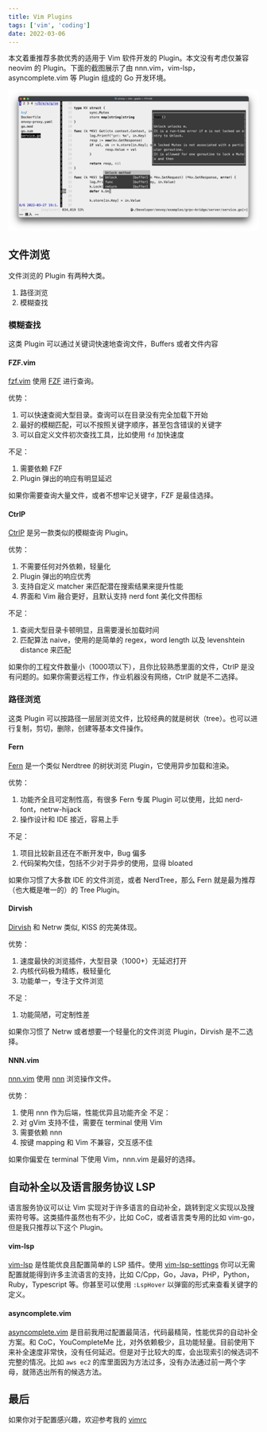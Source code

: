 ```yaml
---
title: Vim Plugins
tags: ['vim', 'coding']
date: 2022-03-06
---
```


本文着重推荐多款优秀的适用于 Vim 软件开发的 Plugin。本文没有考虑仅兼容 neovim 的 Plugin。下面的截图展示了由 nnn.vim，vim-lsp，asyncomplete.vim 等 Plugin 组成的 Go 开发环境。

![full-width](/vim-dev0.png)

## 文件浏览

文件浏览的 Plugin 有两种大类。

1. 路径浏览
2. 模糊查找

### 模糊查找

这类 Plugin 可以通过关键词快速地查询文件，Buffers 或者文件内容

#### FZF.vim

[fzf.vim](https://github.com/junegunn/fzf.vim) 使用 [FZF](https://github.com/junegunn/fzf) 进行查询。

优势：
1. 可以快速查阅大型目录。查询可以在目录没有完全加载下开始
1. 最好的模糊匹配，可以不按照关键字顺序，甚至包含错误的关键字
1. 可以自定义文件初次查找工具，比如使用 `fd` 加快速度

不足：
1. 需要依赖 FZF
1. Plugin 弹出的响应有明显延迟

如果你需要查询大量文件，或者不想牢记关键字，FZF 是最佳选择。

#### CtrlP

[CtrlP](https://github.com/kien/ctrlp.vim) 是另一款类似的模糊查询 Plugin。

优势：
1. 不需要任何对外依赖，轻量化
2. Plugin 弹出的响应优秀
3. 支持自定义 matcher 来匹配潜在搜索结果来提升性能
4. 界面和 Vim 融合更好，且默认支持 nerd font 美化文件图标

不足：
1. 查阅大型目录卡顿明显，且需要漫长加载时间
2. 匹配算法 naive，使用的是简单的 regex，word length 以及 levenshtein distance 来匹配

如果你的工程文件数量小（1000项以下），且你比较熟悉里面的文件，CtrlP 是没有问题的。如果你需要远程工作，作业机器没有网络，CtrlP 就是不二选择。

### 路径浏览

这类 Plugin 可以按路径一层层浏览文件，比较经典的就是树状（tree）。也可以进行复制，剪切，删除，创建等基本文件操作。

#### Fern

[Fern](https://github.com/lambdalisue/fern.vim) 是一个类似 Nerdtree 的树状浏览 Plugin，它使用异步加载和渲染。

优势：
1. 功能齐全且可定制性高，有很多 Fern 专属 Plugin 可以使用，比如 nerd-font，netrw-hijack
1. 操作设计和 IDE 接近，容易上手

不足：
1. 项目比较新且还在不断开发中，Bug 偏多
1. 代码架构欠佳，包括不少对于异步的使用，显得 bloated

如果你习惯了大多数 IDE 的文件浏览，或者 NerdTree，那么 Fern 就是最为推荐（也大概是唯一的）的 Tree Plugin。

#### Dirvish

[Dirvish](https://github.com/justinmk/vim-dirvish) 和 Netrw 类似, KISS 的完美体现。

优势：
1. 速度最快的浏览插件，大型目录（1000+）无延迟打开
1.  内核代码极为精练，极轻量化
1.  功能单一，专注于文件浏览

不足：
1. 功能简陋，可定制性差

如果你习惯了 Netrw 或者想要一个轻量化的文件浏览 Plugin，Dirvish 是不二选择。

#### NNN.vim

[nnn.vim](https://github.com/mcchrish/nnn.vim) 使用 [nnn](https://github.com/jarun/nnn) 浏览操作文件。

优势：
1. 使用 nnn 作为后端，性能优异且功能齐全
不足：
1. 对 gVim 支持不佳，需要在 terminal 使用 Vim
1. 需要依赖 nnn
1. 按键 mapping 和 Vim 不兼容，交互感不佳

如果你偏爱在 terminal 下使用 Vim，nnn.vim 是最好的选择。

## 自动补全以及语言服务协议 LSP

语言服务协议可以让 Vim 实现对于许多语言的自动补全，跳转到定义实现以及搜索符号等。这类插件虽然也有不少，比如 CoC，或者语言类专用的比如 vim-go，但是我只推荐以下这个 Plugin。

#### vim-lsp

[vim-lsp](https://github.com/prabirshrestha/vim-lsp) 是性能优良且配置简单的 LSP 插件。使用 [vim-lsp-settings](https://github.com/mattn/vim-lsp-settings) 你可以无需配置就能得到许多主流语言的支持，比如 C/Cpp，Go，Java，PHP，Python，Ruby，Typescript 等。你甚至可以使用 `:LspHover` 以弹窗的形式来查看关键字的定义。

#### asyncomplete.vim
[asyncomplete.vim](https://github.com/prabirshrestha/asyncomplete.vim) 是目前我用过配置最简洁，代码最精简，性能优异的自动补全方案。和 CoC，YouCompleteMe 比，对外依赖极少，且功能轻量。目前使用下来补全速度非常快，没有任何延迟。但是对于比较大的库，会出现索引的候选词不完整的情况。比如 `aws ec2` 的库里面因为方法过多，没有办法通过前一两个字母，就筛选出所有的候选方法。

## 最后

如果你对于配置感兴趣，欢迎参考我的 [vimrc](https://github.com/ydzhou/dotfiles/blob/master/vim/vimrc)
